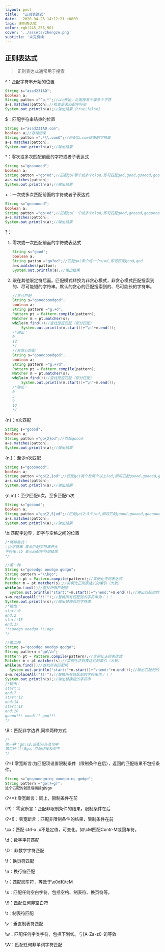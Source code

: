 ```yaml
---
layout: post
title:  "正则表达式"
date:   2020-04-23 14:12:21 +0800
tags: 正则表达式
color: rgb(245,255,90)
cover: '../assets/zhengze.png'
subtitle: '未完待续'
---
```


## 正则表达式

> 正则表达式通常用于搜索

**^**：匹配字符串开始的位置

```java
String s="asad231AD";
boolean a;
String patton ="^a.*";//以a开始，后面接零个或多个字符
a=s.matches(patton);//检查是否匹配字符串
System.out.println(a);//输出结果（true|false）
```

$：匹配字符串结束的位置

```java
String s="asad231AD.com";
boolean a;//存储结果
String patton =".*\\.com$";//匹配以.com结束的字符串
a=s.matches(patton);
System.out.println(a);//输出结果
```

*：零次或多次匹配前面的字符或者子表达式

```java
String s="gooooood";
boolean a;
String patton ="go*od";//匹配go(零个或多个o)od,即可匹配god,good,gooood,gooooooooooood等
a=s.matches(patton);
System.out.println(a);//输出结果

```

+：一次或多次匹配前面的字符或者子表达式

```java
String s="gooooood";
boolean a;
String patton ="go+od";//匹配go(一个或多个o)od,即可匹配good,gooood,gooooooooooood等
a=s.matches(patton);
System.out.println(a);//输出结果
```

?：

 1. 零次或一次匹配前面的字符或表达式

    ```java
    String s="good";
    boolean a;
    String patton ="go?od";//匹配go(零个或一个o)od,即可匹配good,god
    a=s.matches(patton);
    System.out.println(a);//输出结果
    ```

 2. 跟在其他限定符后面。匹配模式转换为非贪心模式，非贪心模式匹配搜索到的、尽可能短的字符串。默认的贪心的匹配搜索到的、尽可能长的字符串。

    ```java
    //贪心匹配
    String s="gooodooodgod";
    boolean a;
    String pattern ="g.+d";
    Pattern pt = Pattern.compile(pattern);
    Matcher m = pt.matcher(s);
    while(m.find())//查找是否匹配（部分匹配）
        System.out.println(m.start()+"\n"+m.end());
    /*输出：
    0
    12
    */
    //非贪心匹配
    String s="gooodooodgod";
    boolean a;
    String pattern ="g.+?d";
    Pattern pt = Pattern.compile(pattern);
    Matcher m = pt.matcher(s);
    while(m.find())//查找是否匹配（部分匹配）
        System.out.println(m.start()+"\n"+m.end());
    /*输出：
    0
    5
    9
    12
    */
    ```

    

{n}：n次匹配

```java
String s="goood";
boolean a;
String patton ="go{2}od";//匹配goood
a=s.matches(patton);
System.out.println(a);//输出结果
```

{n,}：至少n次匹配

```java
String s="gooooood";
boolean a;
String patton ="go{2,}od";//匹配go(两个及两个以上)od,即可匹配goood,gooood,gooooooooooood等
a=s.matches(patton);
System.out.println(a);//输出结果
```

{n,m}：至少匹配n次，至多匹配m次

```java
String s="gooood";
boolean a;
String patton ="go{2,5}od";//匹配go(2~5个)od,即可匹配goood,gooood,goooood,gooooood
a=s.matches(patton);
System.out.println(a);//输出结果
```

\b:匹配字边界，即字与空格之间的位置

```java
/*两种格式：
\\b字符串 表示匹配字符串开头
字符串\\b 表示匹配字符串结尾
*/

//第一种
String s="gooodgo ooodgo godgo";
String pattern ="\\bgo";
Pattern pt = Pattern.compile(pattern);//实例化正则表达式
Matcher m = pt.matcher(s);//实例化正则表达式的索引（大致）
while(m.find())//查找所有匹配项
  System.out.println("start:"+m.start()+"\nend:"+m.end());//输出匹配到的字符串的位置
s=m.replaceAll("!!!");//替换所有匹配到的字符串为！！！
System.out.println(s);//输出替换后的字符串
/*输出：
start:0
end:2
start:15
end:17
!!!oodgo ooodgo !!!dgo
*/

//第二种
String s="gooodgo ooodgo godgo";
String pattern ="go\\b";
Pattern pt = Pattern.compile(pattern);//实例化正则表达式
Matcher m = pt.matcher(s);//实例化正则表达式的索引（大致）
while(m.find())//查找所有匹配项
  System.out.println("start:"+m.start()+"\nend:"+m.end());//输出匹配到的字符串的位置
s=m.replaceAll("!!!");//替换所有匹配到的字符串为！！！
System.out.println(s);//输出替换后的字符串
/*输出：
start:5
end:7
start:12
end:14
start:18
end:20
goood!!! oood!!! god!!!
*/
```

\B：匹配非字边界,同样两种方式

```java
/*
第一种：go\\B,匹配开头及句中
第二种：\\Bgo，匹配结尾及句中
*/
```

(?=):零宽断言:为匹配项设置限制条件（限制条件在后），返回的匹配结果不包括条件。

```java
String s="gogooodgoing ooodgoing godgo";
String pattern ="go(?=g)";
这个匹配的就是后面接g的go
```

(?<=):零宽断言：同上，限制条件在前

(?!)：零宽断言：匹配非限制条件的结果，限制条件在后

(?<!)：零宽断言：匹配非限制条件的结果，限制条件在前

\cx：匹配 ctrl-x ,x不是定值，可变化。如\cM匹配Contr-M或回车符。

\d：数字字符匹配

\D：非数字字符匹配

\f：换页符匹配

\n：换行符匹配

\r：匹配回车符，等效于\x0d和\cM

\s：匹配任何空白字符，包括空格、制表符、换页符等。

\S：匹配任何非空白符

\t：制表符匹配

\v：垂直制表符匹配

\w：匹配任何字类字符，包括下划线。与[A-Za-z0-9]等效

\W：匹配任何非单词字符匹配

